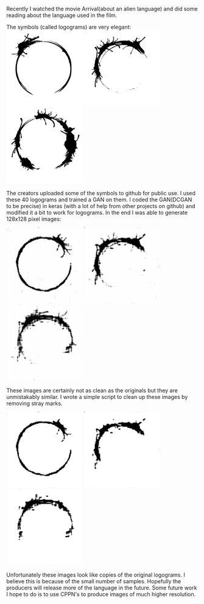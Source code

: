 
Recently I watched the movie Arrival(about an alien language)  and did some reading about the language used in the film. 

The symbols (called logograms) are very elegant:
<img src="/logos/Heptapod1.jpg" width="200"/>
<img src="/logos/IanLouiseMustGo1.jpg" width="200"/>
<img src="/logos/MustLearnIanLouise1.jpg" width="200"/>

The creators uploaded some of the symbols to github for public use. I used these 40 logograms and trained a GAN on them. I coded the GAN(DCGAN to be precise) in keras (with a lot of help from other projects on github) and modified it a bit to work for logograms. In the end I was able to generate 128x128 pixel images:

<img src="/examples/dirty.png" width="200"/>
<img src="/examples/dirty1.png" width="200"/>
<img src="/examples/dirty2.png" width="200"/>

These images are certainly not as clean as the originals but they are unmistakably similar. I wrote a simple script to clean up these images by removing stray marks.

<img src="/examples/clean.png" width="200"/>
<img src="/examples/clean1.png" width="200"/>
<img src="/examples/clean2.png" width="200"/>

Unfortunately these images look like copies of the original logograms. I believe this is because of the small number of samples. Hopefully the producers will release more of the language in the future. Some future work I hope to do is to use CPPN's to produce images of much higher resolution.